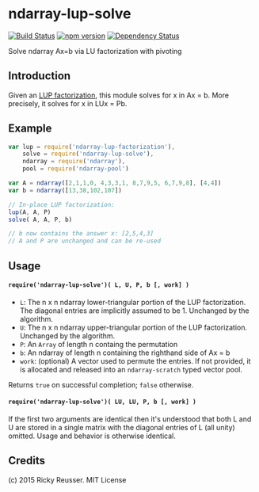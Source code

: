 # ndarray-lup-solve

[![Build Status](https://travis-ci.org/scijs/ndarray-lup-solve.svg?branch=master)](https://travis-ci.org/scijs/ndarray-lup-solve) [![npm version](https://badge.fury.io/js/ndarray-lup-solve.svg)](http://badge.fury.io/js/ndarray-lup-solve)  [![Dependency Status](https://david-dm.org/scijs/ndarray-lup-solve.svg)](https://david-dm.org/scijs/ndarray-lup-solve)

Solve ndarray Ax=b via LU factorization with pivoting

## Introduction

Given an [LUP factorization](https://www.npmjs.com/package/ndarray-lup-factorization), this module solves for x in Ax = b. More precisely, it solves for x in LUx = Pb.

## Example

```javascript
var lup = require('ndarray-lup-factorization'),
    solve = require('ndarray-lup-solve'),
    ndarray = require('ndarray'),
    pool = require('ndarray-pool')

var A = ndarray([2,1,1,0, 4,3,3,1, 8,7,9,5, 6,7,9,8], [4,4])
var b = ndarray([13,38,102,107])

// In-place LUP factorization:
lup(A, A, P)
solve( A, A, P, b)

// b now contains the answer x: [2,5,4,3]
// A and P are unchanged and can be re-used
```

## Usage

#### `require('ndarray-lup-solve')( L, U, P, b [, work] )`

- `L`: The n x n ndarray lower-triangular portion of the LUP factorization. The diagonal entries are implicitly assumed to be 1. Unchanged by the algorithm.
- `U`: The n x n ndarray upper-triangular portion of the LUP factorization. Unchanged by the algorithm.
- `P`: An `Array` of length n containg the permutation
- `b`: An ndarray of length n containing the righthand side of Ax = b
- `work`: (optional) A vector used to permute the entries. If not provided, it is allocated and released into an `ndarray-scratch` typed vector pool.

Returns `true` on successful completion; `false` otherwise.

#### `require('ndarray-lup-solve')( LU, LU, P, b [, work] )`

If the first two arguments are identical then it's understood that both L and U are stored in a single matrix with the diagonal entries of L (all unity) omitted. Usage and behavior is otherwise identical.


## Credits
(c) 2015 Ricky Reusser. MIT License
